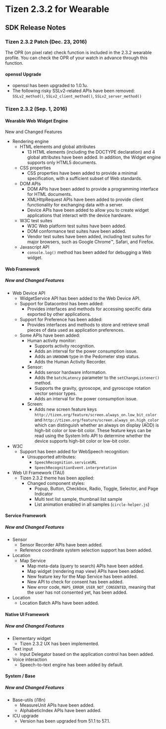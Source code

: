 # Tizen 2.3.2 for Wearable

## SDK Release Notes

### Tizen 2.3.2 Patch (Dec. 23, 2016)

The OPR (on pixel rate) check function is included in the 2.3.2 wearable profile. You can check the OPR of your watch in advance through this function.

#### openssl Upgrade

- openssl has been upgraded to 1.0.1u.
- The following risky SSLv2-related APIs have been removed:
  `SSLv2_method()`, `SSLv2_client_method()`, `SSLv2_server_method()`


### Tizen 2.3.2 (Sep. 1, 2016)

#### Wearable Web Widget Engine

New and Changed Features

- Rendering engine
  - HTML elements and global attributes
    - 13 HTML elements (including the DOCTYPE declaration) and 4 global attributes have been added. In addition, the Widget engine supports only HTML5 documents.
  - CSS properties
    - CSS properties have been added to provide a minimal specification, with a sufficient subset of Web standards.
  - DOM APIs
    - DOM APIs have been added to provide a programming interface for HTML documents.
    - XMLHttpRequest APIs have been added to provide client functionality for exchanging data with a server.
    - Device APIs have been added to allow you to create widget applications that interact with the device hardware.
  - W3C test suites
    - W3C Web platform test suites have been added.
    - DOM conformance test suites have been added.
    - Vendor test suites have been added, including test suites for major browsers, such as Google Chrome&trade;, Safari, and Firefox.
  - Javascript API
    - `console.log()` method has been added for debugging a Web widget.

#### Web Framework

##### New and Changed Features

- Web Device API
  - WidgetService API has been added to the Web Device API.
  - Support for Datacontrol has been added:
    - Provides interfaces and methods for accessing specific data exported by other applications.
  - Support for Preference has been added:
    - Provides interfaces and methods to store and retrieve small pieces of data used as application preferences.
  - Some APIs have been added:
    - Human activity monitor:
      - Supports activity recognition.
      - Adds an interval for the power consumption issue.
      - Adds an `UNKNOWN` type in the Pedometer step status.
      - Adds the Human Activity Recorder.
    - Sensor:
      - Adds sensor hardware information.
      - Adds the `batchLatency` parameter to the `setChangeListener()` method.
      - Supports the gravity, gyroscope, and gyroscope rotation vector sensor types.
      - Adds an interval for the power consumption issue.
    - Screen:
      - Adds new screen feature keys `http://tizen.org/feature/screen.always_on.low_bit_color` and `http://tizen.org/feature/screen.always_on.high_color` which can distinguish whether an always on display (AOD) is high-bit color or low-bit color. These feature keys can be read using the System Info API to determine whether the device supports high-bit color or low-bit color.
- W3C
  - Support has been added for WebSpeech recognition:
    - Unsupported attributes:
      - `SpeechRecognition.serviceURL`
      - `SpeechRecognitionEvent.interpretation`
- Web UI Framework (TAU)
  - Tizen 2.3.2 theme has been applied:
    - Changed component styles:
      - Popup, Button, Checkbox, Radio, Toggle, Selector, and Page Indicator
      - Multi text list sample, thumbnail list sample
      - List animation enabled in all samples (`circle-helper.js`)

#### Service Framework

##### New and Changed Features

- Sensor
  - Sensor Recorder APIs have been added.
  - Reference coordinate system selection support has been added.
- Location
  - Map Service
    - Map meta-data (query to search) APIs have been added.
    - Map widget (rendering map view) APIs have been added.
    - New feature key for the Map Service has been added.
    - New API to check for consent has been added.
    - New error code, `MAPS_ERROR_USER_NOT_CONSENTED`, meaning that the user has not consented yet, has been added.
- Location
  - Location Batch APIs have been added.

#### Native UI Framework

##### New and Changed Features

- Elementary widget
  - Tizen 2.3.2 UX has been implemented.
- Text input
  - Input Delegator based on the application control has been added.
- Voice interaction
  - Speech-to-text engine has been added by default.

#### System / Base

##### New and Changed Features

- Base-utils (i18n)
  - MeasureUnit APIs have been added.
  - AlphabeticIndex APIs have been added.
- ICU upgrade
  - Version has been upgraded from 51.1 to 57.1.
